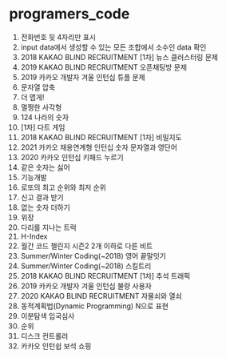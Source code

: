 # programers_code

1. 전화번호 뒷 4자리만 표시
2. input data에서 생성할 수 있는 모든 조합에서 소수인 data 확인
3. 2018 KAKAO BLIND RECRUITMENT [1차] 뉴스 클러스터링 문제
4. 2019 KAKAO BLIND RECRUITMENT 오픈채팅방 문제
5. 2019 카카오 개발자 겨울 인턴십 튜플 문제
6. 문자열 압축
7. 더 맵게!
8. 멀쩡한 사각형
9. 124 나라의 숫자
10. [1차] 다트 게임
11. 2018 KAKAO BLIND RECRUITMENT [1차] 비밀지도
12. 2021 카카오 채용연계형 인턴십 숫자 문자열과 영단어
13. 2020 카카오 인턴십 키패드 누르기
14. 같은 숫자는 싫어
15. 기능개발
16. 로또의 최고 순위와 최저 순위
17. 신고 결과 받기
18. 없는 숫자 더하기
19. 위장 
20. 다리를 지나는 트럭
21. H-Index
22. 월간 코드 챌린지 시즌2 2개 이하로 다른 비트
23. Summer/Winter Coding(~2018) 영어 끝말잇기
24. Summer/Winter Coding(~2018) 스킬트리
25. 2018 KAKAO BLIND RECRUITMENT [1차] 추석 트래픽
26. 2019 카카오 개발자 겨울 인턴십 불량 사용자
27. 2020 KAKAO BLIND RECRUITMENT 자물쇠와 열쇠
28. 동적계획법(Dynamic Programming) N으로 표현
29. 이분탐색 입국심사
30. 순위
31. 디스크 컨트롤러
32. 카카오 인턴쉽 보석 쇼핑

